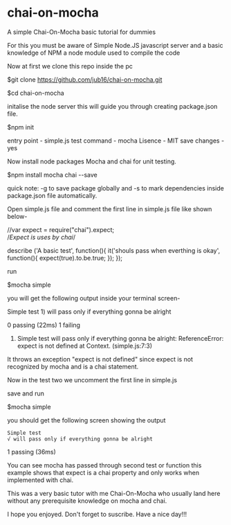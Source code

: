 # chai-on-mocha
A simple Chai-On-Mocha basic tutorial for dummies

For this you must be aware of Simple Node.JS javascript server and a basic knowledge of NPM a node module used to compile the code


Now at first we clone this repo inside the pc

$git clone https://github.com/jub16/chai-on-mocha.git

$cd chai-on-mocha

initalise the node server this will guide you through creating package.json file.

$npm init

entry point - simple.js
test command - mocha
Lisence - MIT
save changes - yes

Now install node packages Mocha and chai for unit testing.

$npm install mocha chai --save

quick note: -g to save package globally and -s to mark dependencies inside package.json file automatically.

Open simple.js file and comment the first line in simple.js file like shown below-

//var expect = require("chai").expect;  
/*Expect is uses by chai*/

describe ('A basic test', function(){
	it('shouls pass when everthing is okay', function(){
		expect(true).to.be.true;
	});
});


run

$mocha simple

you will get the following output inside your terminal screen-

  Simple test
    1) will pass only if everything gonna be alright


  0 passing (22ms)
  1 failing

   1) Simple test
       will pass only if everything gonna be alright:
     ReferenceError: expect is not defined
      at Context.<anonymous> (simple.js:7:3)
  
  
  It throws an exception "expect is not defined" since expect is not recognized by mocha and is a chai statement.
  
  Now in the test two we uncomment the first line in simple.js
  
  save and run 
  
  $mocha simple
  
  you should get the following screen showing the output
  
    Simple test
    √ will pass only if everything gonna be alright


  1 passing (36ms)
  
  You can see mocha has passed through second test or function this example shows that expect is a chai property and only works when implemented with chai.
  
  This was a very basic tutor with me Chai-On-Mocha who usually land here without any prerequisite knowledge on mocha and chai.
  
  I hope you enjoyed. Don't forget to suscribe. Have a nice day!!!
